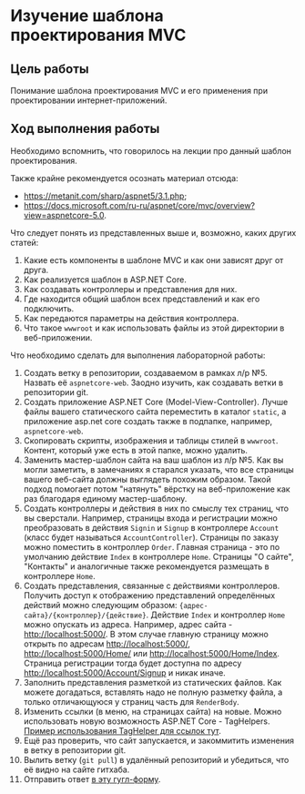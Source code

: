 # Изучение шаблона проектирования MVC

## Цель работы

Понимание шаблона проектирования MVC и его применения при проектировании интернет-приложений.

## Ход выполнения работы

Необходимо вспомнить, что говорилось на лекции про данный шаблон проектирования.

Также крайне рекомендуется осознать материал отсюда:

* <https://metanit.com/sharp/aspnet5/3.1.php>;
* <https://docs.microsoft.com/ru-ru/aspnet/core/mvc/overview?view=aspnetcore-5.0>.

Что следует понять из представленных выше и, возможно, каких других статей:

1. Какие есть компоненты в шаблоне MVC и как они зависят друг от друга.
2. Как реализуется шаблон в ASP.NET Core.
3. Как создавать контроллеры и представления для них.
4. Где находится общий шаблон всех представлений и как его подключить.
5. Как передаются параметры на действия контроллера.
6. Что такое `wwwroot` и как использовать файлы из этой директории в веб-приложении.

Что необходимо сделать для выполнения лабораторной работы:

1. Создать ветку в репозитории, создаваемом в рамках л/р №5.
  Назвать её `aspnetcore-web`.
  Заодно изучить, как создавать ветки в репозитории git.
2. Создать приложение ASP.NET Core (Model-View-Controller).
  Лучше файлы вашего статического сайта переместить в каталог `static`, а приложение asp.net core создать также в подпапке, например, `aspnetcore-web`.
3. Скопировать скрипты, изображения и таблицы стилей в `wwwroot`.
  Контент, который уже есть в этой папке, можно удалить.
4. Заменить мастер-шаблон сайта на ваш шаблон из л/р №5.
  Как вы могли заметить, в замечаниях я старался указать, что все страницы вашего веб-сайта должны выглядеть похожим образом.
  Такой подход помогает потом "натянуть" вёрстку на веб-приложение как раз благодаря единому мастер-шаблону.
5. Создать контроллеры и действия в них по смыслу тех страниц, что вы сверстали.
  Например, страницы входа и регистрации можно преобразовать в действия `Signin` и `Signup` в контроллере `Account` (класс будет называться `AccountController`).
  Страницы по заказу можно поместить в контроллер `Order`.
  Главная страница - это по умолчанию действие `Index` в контроллере `Home`.
  Страницы "О сайте", "Контакты" и аналогичные также рекомендуется размещать в контроллере `Home`.
6. Создать представления, связанные с действиями контроллеров.
  Получить доступ к отображению представлений определённых действий можно следующим образом: `{адрес-сайта}/{контроллер}/{действие}`.
  Действие `Index` и контроллер `Home` можно опускать из адреса.
  Например, адрес сайта - <http://localhost:5000/>. 
  В этом случае главную страницу можно открыть по адресам <http://localhost:5000/>, <http://localhost:5000/Home/> или <http://localhost:5000/Home/Index>.
  Страница регистрации тогда будет доступна по адресу <http://localhost:5000/Account/Signup> и никак иначе.
7. Заполнить представления разметкой из статических файлов.
  Как можете догадаться, вставлять надо не полную разметку файла, а только отличающуюся у страниц часть для `RenderBody`.
8. Изменить ссылки (в меню, на страницах сайта) на новые.
  Можно использовать новую возможность ASP.NET Core - TagHelpers.
  [Пример использования TagHelper для ссылок тут](https://docs.microsoft.com/ru-ru/aspnet/core/mvc/views/tag-helpers/built-in/anchor-tag-helper?view=aspnetcore-5.0#asp-controller).
9. Ещё раз проверить, что сайт запускается, и закоммитить изменения в ветку в репозитории git.
10. Вылить ветку (`git pull`) в удалённый репозиторий и убедиться, что её видно на сайте гитхаба.
11. Отправить ответ [в эту гугл-форму](https://forms.gle/zgJDXK1QZs8Z7AEW6).
